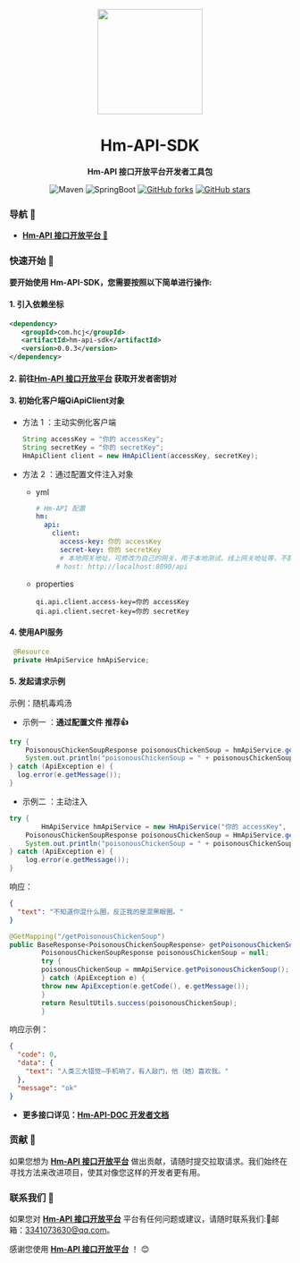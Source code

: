 <p align="center">
    <img src=https://img.qimuu.icu/typory/logo.gif width=188/>
</p>

<h1 align="center">Hm-API-SDK</h1>
<p align="center"><strong>Hm-API 接口开放平台开发者工具包</strong></p>

<div align="center">
    <img alt="Maven" src="https://raster.shields.io/badge/Maven-3.8.1-red.svg"/>
   <img alt="SpringBoot" src="https://raster.shields.io/badge/SpringBoot-2.7+-green.svg"/>
  <a href="https://github.com/qimu666/qi-api-sdk" target="_blank"><img src='https://img.shields.io/github/forks/qimu666/qi-api-sdk' alt='GitHub forks' class="no-zoom"></a>
  <a href="https://github.com/qimu666/qi-api-sdk" target="_blank"><img src='https://img.shields.io/github/stars/qimu666/qi-api-sdk' alt='GitHub stars' class="no-zoom"></a>
</div>

### 导航 🧭

- **[Hm-API 接口开放平台 🔗](http://124.222.245.207/)**

###  快速开始 🚀

**要开始使用 Hm-API-SDK，您需要按照以下简单进行操作:**

#### 1. 引入依赖坐标

```xml
<dependency>
   <groupId>com.hcj</groupId>
   <artifactId>hm-api-sdk</artifactId>
   <version>0.0.3</version>
</dependency>   
```


#### 2. 前往[Hm-API 接口开放平台](http://124.222.245.207/) 获取开发者密钥对

#### 3. 初始化客户端QiApiClient对象

- 方法 1 ：主动实例化客户端

  ```java
  String accessKey = "你的 accessKey";
  String secretKey = "你的 secretKey";
  HmApiClient client = new HmApiClient(accessKey, secretKey);
  ```

- 方法 2 ：通过配置文件注入对象

  - yml

    ```yml
    # Hm-API 配置
    hm:
      api:
        client:
          access-key: 你的 accessKey
          secret-key: 你的 secretKey
          # 本地网关地址，可修改为自己的网关，用于本地测试，线上网关地址等，不配置默认平台的网关
         # host: http://localhost:8090/api
    ```
    
  - properties
  
    ```properties
    qi.api.client.access-key=你的 accessKey
    qi.api.client.secret-key=你的 secretKey
    ```

#### 4. 使用API服务

   ```java
    @Resource
    private HmApiService hmApiService;
   ```

#### 5. 发起请求示例

示例：随机毒鸡汤

- 示例一 ：**通过配置文件 推荐👍**

```java
try {
    PoisonousChickenSoupResponse poisonousChickenSoup = hmApiService.getPoisonousChickenSoup();
    System.out.println("poisonousChickenSoup = " + poisonousChickenSoup);
} catch (ApiException e) {
  log.error(e.getMessage());
}
```

- 示例二 ：主动注入
```java
try {
        HmApiService hmApiService = new HmApiService("你的 accessKey", "你的 secretKey");
    PoisonousChickenSoupResponse poisonousChickenSoup = HmApiService.getPoisonousChickenSoup(qiApiClient);
    System.out.println("poisonousChickenSoup = " + poisonousChickenSoup);
} catch (ApiException e) {
    log.error(e.getMessage());
}
```

响应：

```json
{
  "text": "不知道你混什么圈，反正我的是混黑眼圈。"
}
```


```java
@GetMapping("/getPoisonousChickenSoup")
public BaseResponse<PoisonousChickenSoupResponse> getPoisonousChickenSoup() {
        PoisonousChickenSoupResponse poisonousChickenSoup = null;
        try {
        poisonousChickenSoup = mmApiService.getPoisonousChickenSoup();
        } catch (ApiException e) {
        throw new ApiException(e.getCode(), e.getMessage());
        }
        return ResultUtils.success(poisonousChickenSoup);
        }
```

响应示例：

```json
{
  "code": 0,
  "data": {
    "text": "人类三大错觉—手机响了，有人敲门，他（她）喜欢我。"
  },
  "message": "ok"
}
```
- **更多接口详见：[Hm-API-DOC 开发者文档](http://124.222.245.207/)**

### 贡献 🤝

如果您想为 **[Hm-API 接口开放平台](http://124.222.245.207/)**  做出贡献，请随时提交拉取请求。我们始终在寻找方法来改进项目，使其对像您这样的开发者更有用。

### 联系我们 📩

如果您对 **[Hm-API 接口开放平台](http://124.222.245.207/)**  平台有任何问题或建议，请随时联系我们:📩邮箱：3341073630@qq.com。

感谢您使用 **[Hm-API 接口开放平台](http://124.222.245.207/)**  ！ 😊
